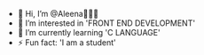 - 👋 Hi, I’m @Aleena👾🧑‍💻
- 👀 I’m interested in 'FRONT END DEVELOPMENT'
- 🌱 I’m currently learning 'C LANGUAGE'
- ⚡ Fun fact: 'I am a student'
